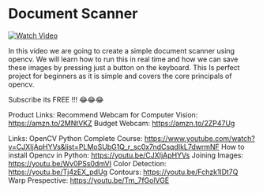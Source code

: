 # Document Scanner


[![Watch Video](https://github.com/murtazahassan/Tello-Object-Tracking/blob/master/Programming%20Drone.jpg)](https://youtu.be/ON_JubFRw8M)

In this video we are going to create a simple document scanner using opencv. We will  learn how to run this in real time and how we can save these images by pressing just a button on the keyboard. This Is perfect project for beginners as it is simple and covers the core principals of opencv. 

Subscribe its FREE !!! 😂😂😂

Product Links:
Recommend Webcam for Computer Vision:
https://amzn.to/2MNtVKZ
Budget Webcam:
https://amzn.to/2ZP47Ug

Links:
OpenCV Python Complete Course:
https://www.youtube.com/watch?v=CJXIjApHYVs&list=PLMoSUbG1Q_r_sc0x7ndCsqdIkL7dwrmNF
How to install Opencv in Python: https://youtu.be/CJXIjApHYVs
Joining Images: https://youtu.be/Wv0PSs0dmVI
Color Detection: https://youtu.be/Tj4zEX_pdUg
Contours: https://youtu.be/Fchzk1lDt7Q
Warp Prespective: https://youtu.be/Tm_7fGolVGE

